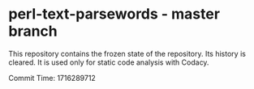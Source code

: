 # perl-text-parsewords - master branch

This repository contains the frozen state of the repository.
Its history is cleared. It is used only for static code
analysis with Codacy.

Commit Time: 1716289712